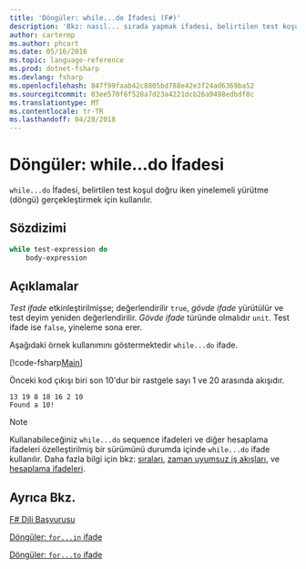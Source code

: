 ```yaml
---
title: 'Döngüler: while...do İfadesi (F#)'
description: 'Bkz: nasıl... sırada yapmak ifadesi, belirtilen test koşul doğru iken yinelemeli yürütme (döngü) gerçekleştirmek için kullanılır.'
author: cartermp
ms.author: phcart
ms.date: 05/16/2016
ms.topic: language-reference
ms.prod: dotnet-fsharp
ms.devlang: fsharp
ms.openlocfilehash: 847f99faab42c8805bd788e42e3f24ad6369ba52
ms.sourcegitcommit: 03ee570f6f528a7d23a4221dcb26a9498edbdf8c
ms.translationtype: MT
ms.contentlocale: tr-TR
ms.lasthandoff: 04/28/2018
---
```

# <a name="loops-whiledo-expression"></a>Döngüler: while...do İfadesi

`while...do` İfadesi, belirtilen test koşul doğru iken yinelemeli yürütme (döngü) gerçekleştirmek için kullanılır.


## <a name="syntax"></a>Sözdizimi

```fsharp
while test-expression do
    body-expression
```

## <a name="remarks"></a>Açıklamalar
*Test ifade* etkinleştirilmişse; değerlendirilir `true`, *gövde ifade* yürütülür ve test deyim yeniden değerlendirilir. *Gövde ifade* türünde olmalıdır `unit`. Test ifade ise `false`, yineleme sona erer.

Aşağıdaki örnek kullanımını göstermektedir `while...do` ifade.

[!code-fsharp[Main](../../../samples/snippets/fsharp/lang-ref-2/snippet5301.fs)]

Önceki kod çıkışı biri son 10'dur bir rastgele sayı 1 ve 20 arasında akışıdır.

```
13 19 8 18 16 2 10
Found a 10!
```

>[!NOTE] 
Kullanabileceğiniz `while...do` sequence ifadeleri ve diğer hesaplama ifadeleri özelleştirilmiş bir sürümünü durumda içinde `while...do` ifade kullanılır. Daha fazla bilgi için bkz: [sıraları](sequences.md), [zaman uyumsuz iş akışları](asynchronous-workflows.md), ve [hesaplama ifadeleri](computation-expressions.md).


## <a name="see-also"></a>Ayrıca Bkz.
[F# Dili Başvurusu](index.md)

[Döngüler: `for...in` ifade](loops-for-in-expression.md)

[Döngüler: `for...to` ifade](loops-for-to-expression.md)
